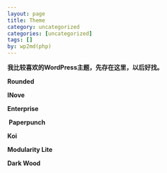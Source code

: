 ```yaml
---
layout: page
title: Theme
category: uncategorized
categories: [uncategorized]
tags: []
by: wp2md(php)
---
```


<strong>我比较喜欢的WordPress主题，先存在这里，以后好找。</strong>

<strong>Rounded</strong>

<strong>INove</strong>

<strong>Enterprise</strong>

<strong> Paperpunch</strong>

<strong>Koi</strong>

<strong>Modularity Lite</strong>

<strong>Dark Wood</strong>
